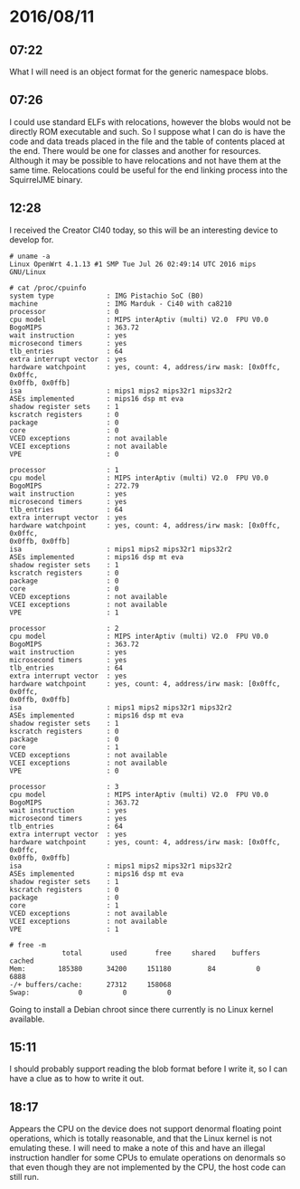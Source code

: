 # 2016/08/11

## 07:22

What I will need is an object format for the generic namespace blobs.

## 07:26

I could use standard ELFs with relocations, however the blobs would not be
directly ROM executable and such. So I suppose what I can do is have the code
and data treads placed in the file and the table of contents placed at the end.
There would be one for classes and another for resources. Although it may be
possible to have relocations and not have them at the same time. Relocations
could be useful for the end linking process into the SquirrelJME binary.

## 12:28

I received the Creator CI40 today, so this will be an interesting device to
develop for.

	# uname -a
	Linux OpenWrt 4.1.13 #1 SMP Tue Jul 26 02:49:14 UTC 2016 mips GNU/Linux
	
	# cat /proc/cpuinfo
	system type             : IMG Pistachio SoC (B0)
	machine                 : IMG Marduk - Ci40 with ca8210
	processor               : 0
	cpu model               : MIPS interAptiv (multi) V2.0  FPU V0.0
	BogoMIPS                : 363.72
	wait instruction        : yes
	microsecond timers      : yes
	tlb_entries             : 64
	extra interrupt vector  : yes
	hardware watchpoint     : yes, count: 4, address/irw mask: [0x0ffc, 0x0ffc,
	0x0ffb, 0x0ffb]
	isa                     : mips1 mips2 mips32r1 mips32r2
	ASEs implemented        : mips16 dsp mt eva
	shadow register sets    : 1
	kscratch registers      : 0
	package                 : 0
	core                    : 0
	VCED exceptions         : not available
	VCEI exceptions         : not available
	VPE                     : 0

	processor               : 1
	cpu model               : MIPS interAptiv (multi) V2.0  FPU V0.0
	BogoMIPS                : 272.79
	wait instruction        : yes
	microsecond timers      : yes
	tlb_entries             : 64
	extra interrupt vector  : yes
	hardware watchpoint     : yes, count: 4, address/irw mask: [0x0ffc, 0x0ffc,
	0x0ffb, 0x0ffb]
	isa                     : mips1 mips2 mips32r1 mips32r2
	ASEs implemented        : mips16 dsp mt eva
	shadow register sets    : 1
	kscratch registers      : 0
	package                 : 0
	core                    : 0
	VCED exceptions         : not available
	VCEI exceptions         : not available
	VPE                     : 1

	processor               : 2
	cpu model               : MIPS interAptiv (multi) V2.0  FPU V0.0
	BogoMIPS                : 363.72
	wait instruction        : yes
	microsecond timers      : yes
	tlb_entries             : 64
	extra interrupt vector  : yes
	hardware watchpoint     : yes, count: 4, address/irw mask: [0x0ffc, 0x0ffc,
	0x0ffb, 0x0ffb]
	isa                     : mips1 mips2 mips32r1 mips32r2
	ASEs implemented        : mips16 dsp mt eva
	shadow register sets    : 1
	kscratch registers      : 0
	package                 : 0
	core                    : 1
	VCED exceptions         : not available
	VCEI exceptions         : not available
	VPE                     : 0

	processor               : 3
	cpu model               : MIPS interAptiv (multi) V2.0  FPU V0.0
	BogoMIPS                : 363.72
	wait instruction        : yes
	microsecond timers      : yes
	tlb_entries             : 64
	extra interrupt vector  : yes
	hardware watchpoint     : yes, count: 4, address/irw mask: [0x0ffc, 0x0ffc,
	0x0ffb, 0x0ffb]
	isa                     : mips1 mips2 mips32r1 mips32r2
	ASEs implemented        : mips16 dsp mt eva
	shadow register sets    : 1
	kscratch registers      : 0
	package                 : 0
	core                    : 1
	VCED exceptions         : not available
	VCEI exceptions         : not available
	VPE                     : 1
	
	# free -m
		         total       used       free     shared    buffers     cached
	Mem:        185380      34200     151180         84          0       6888
	-/+ buffers/cache:      27312     158068
	Swap:            0          0          0

Going to install a Debian chroot since there currently is no Linux kernel
available.

## 15:11

I should probably support reading the blob format before I write it, so I can
have a clue as to how to write it out.

## 18:17

Appears the CPU on the device does not support denormal floating point
operations, which is totally reasonable, and that the Linux kernel is not
emulating these. I will need to make a note of this and have an illegal
instruction handler for some CPUs to emulate operations on denormals so that
even though they are not implemented by the CPU, the host code can still run.

